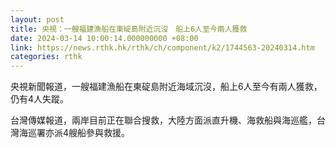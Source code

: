 ```yaml
---
layout: post
title: 央視：一艘福建漁船在東碇島附近沉沒　船上6人至今兩人獲救
date: 2024-03-14 10:00:14.000000000 +08:00
link: https://news.rthk.hk/rthk/ch/component/k2/1744563-20240314.htm
categories: rthk
---
```


央視新聞報道，一艘福建漁船在東碇島附近海域沉沒，船上6人至今有兩人獲救，仍有4人失蹤。

台灣傳媒報道，兩岸目前正在聯合搜救，大陸方面派直升機、海救船與海巡艦，台灣海巡署亦派4艘船參與救援。
